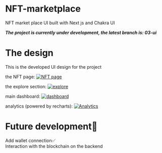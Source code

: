 # NFT-marketplace
NFT market place UI built with Next js and Chakra UI 

***The project is currently under development, 
the latest branch is: 03-ui***

# The design
This is the developed UI design for the project 

the NFT page: 
[![NFT page](https://i.postimg.cc/PJCvRGYn/Screen-Shot-1400-10-05-at-17-12-31.png)](https://postimg.cc/rRLpDPff)

the explore section:
[![explore](https://i.postimg.cc/Ss2zZFWF/Screen-Shot-1400-10-05-at-17-12-58.png)](https://postimg.cc/62K33PjY)

main dashboard:
[![dashboard](https://i.postimg.cc/pd7m5G30/Screen-Shot-1400-10-05-at-17-13-43.png)](https://postimg.cc/B8TSdgSD)

analytics (powered by recharts):
[![Analytics](https://i.postimg.cc/3JBWFJP0/Screen-Shot-1400-10-05-at-17-14-00.png)](https://postimg.cc/ykDVVB67)

# Future development🌙
Add wallet connection✅<br/>
Interaction with the blockchain on the backend<br/>
